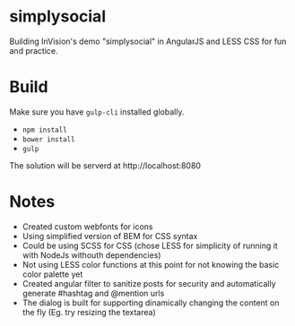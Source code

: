 # simplysocial

Building InVision's demo "simplysocial" in AngularJS and LESS CSS for fun and practice.


# Build

Make sure you have `gulp-cli` installed globally.

- `npm install`
- `bower install`
- `gulp`

The solution will be serverd at http://localhost:8080


# Notes
- Created custom webfonts for icons
- Using simplified version of BEM for CSS syntax
- Could be using SCSS for CSS (chose LESS for simplicity of running it with NodeJs withouth dependencies)
- Not using LESS color functions at this point for not knowing the basic color palette yet
- Created angular filter to sanitize posts for security and automatically generate #hashtag and @mention urls
- The dialog is built for supporting dinamically changing the content on the fly (Eg. try resizing the textarea)
